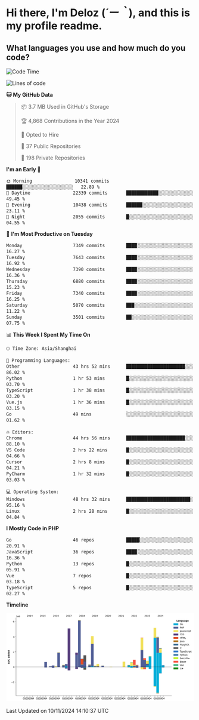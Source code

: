 # **Hi there, I'm Deloz (*´ー｀*), and this is my profile readme.**

## **What languages you use and how much do you code?**

<!--START_SECTION:waka-->
![Code Time](http://img.shields.io/badge/Code%20Time-5%2C020%20hrs%2045%20mins-blue)

![Lines of code](https://img.shields.io/badge/From%20Hello%20World%20I%27ve%20Written-46.3%20million%20lines%20of%20code-blue)

**🐱 My GitHub Data** 

> 📦 3.7 MB Used in GitHub's Storage 
 > 
> 🏆 4,868 Contributions in the Year 2024
 > 
> 💼 Opted to Hire
 > 
> 📜 37 Public Repositories 
 > 
> 🔑 198 Private Repositories 
 > 
**I'm an Early 🐤** 

```text
🌞 Morning                10341 commits       ██████░░░░░░░░░░░░░░░░░░░   22.89 % 
🌆 Daytime                22339 commits       ████████████░░░░░░░░░░░░░   49.45 % 
🌃 Evening                10438 commits       ██████░░░░░░░░░░░░░░░░░░░   23.11 % 
🌙 Night                  2055 commits        █░░░░░░░░░░░░░░░░░░░░░░░░   04.55 % 
```
📅 **I'm Most Productive on Tuesday** 

```text
Monday                   7349 commits        ████░░░░░░░░░░░░░░░░░░░░░   16.27 % 
Tuesday                  7643 commits        ████░░░░░░░░░░░░░░░░░░░░░   16.92 % 
Wednesday                7390 commits        ████░░░░░░░░░░░░░░░░░░░░░   16.36 % 
Thursday                 6880 commits        ████░░░░░░░░░░░░░░░░░░░░░   15.23 % 
Friday                   7340 commits        ████░░░░░░░░░░░░░░░░░░░░░   16.25 % 
Saturday                 5070 commits        ███░░░░░░░░░░░░░░░░░░░░░░   11.22 % 
Sunday                   3501 commits        ██░░░░░░░░░░░░░░░░░░░░░░░   07.75 % 
```


📊 **This Week I Spent My Time On** 

```text
🕑︎ Time Zone: Asia/Shanghai

💬 Programming Languages: 
Other                    43 hrs 52 mins      ██████████████████████░░░   86.02 % 
Python                   1 hr 53 mins        █░░░░░░░░░░░░░░░░░░░░░░░░   03.70 % 
TypeScript               1 hr 38 mins        █░░░░░░░░░░░░░░░░░░░░░░░░   03.20 % 
Vue.js                   1 hr 36 mins        █░░░░░░░░░░░░░░░░░░░░░░░░   03.15 % 
Go                       49 mins             ░░░░░░░░░░░░░░░░░░░░░░░░░   01.62 % 

🔥 Editors: 
Chrome                   44 hrs 56 mins      ██████████████████████░░░   88.10 % 
VS Code                  2 hrs 22 mins       █░░░░░░░░░░░░░░░░░░░░░░░░   04.66 % 
Cursor                   2 hrs 8 mins        █░░░░░░░░░░░░░░░░░░░░░░░░   04.21 % 
PyCharm                  1 hr 32 mins        █░░░░░░░░░░░░░░░░░░░░░░░░   03.03 % 

💻 Operating System: 
Windows                  48 hrs 32 mins      ████████████████████████░   95.16 % 
Linux                    2 hrs 28 mins       █░░░░░░░░░░░░░░░░░░░░░░░░   04.84 % 
```

**I Mostly Code in PHP** 

```text
Go                       46 repos            █████░░░░░░░░░░░░░░░░░░░░   20.91 % 
JavaScript               36 repos            ████░░░░░░░░░░░░░░░░░░░░░   16.36 % 
Python                   13 repos            █░░░░░░░░░░░░░░░░░░░░░░░░   05.91 % 
Vue                      7 repos             █░░░░░░░░░░░░░░░░░░░░░░░░   03.18 % 
TypeScript               5 repos             █░░░░░░░░░░░░░░░░░░░░░░░░   02.27 % 
```



**Timeline**

![Lines of Code chart](https://raw.githubusercontent.com/deloz/deloz/main/assets/bar_graph.png)


 Last Updated on 10/11/2024 14:10:37 UTC
<!--END_SECTION:waka-->
